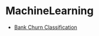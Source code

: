 # MachineLearning

- <a href = "https://github.com/naik24/MachineLearning/tree/master/Binary%20Classification%20with%20a%20Bank%20Churn%20Dataset">Bank Churn Classification</a>

